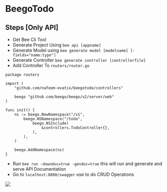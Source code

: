# BeegoTodo

## Steps [Only API]
- Get Bee Cli Tool
- Generate Project Using `bee api [appname]`
- Generate Model using `bee generate model [modelname] [-fields="name:type"]`
- Generate Controller `bee generate controller [controllerfile]
`
- Add Controller To `routers/router.go`
```go=
package routers

import (
	"github.com/nafeem-evatix/beegotodo/controllers"

	beego "github.com/beego/beego/v2/server/web"
)

func init() {
	ns := beego.NewNamespace("/v1",
		beego.NSNamespace("/todo",
			beego.NSInclude(
				&controllers.TodoController{},
			),
		),
	)

	beego.AddNamespace(ns)
}
```
- Run `bee run -downdoc=true -gendoc=true` this will run and generate and serve API Documentation
- Go to `localhost:8080/swagger` use to do CRUD Operations

![](https://i.imgur.com/ghej4OQ.png)
